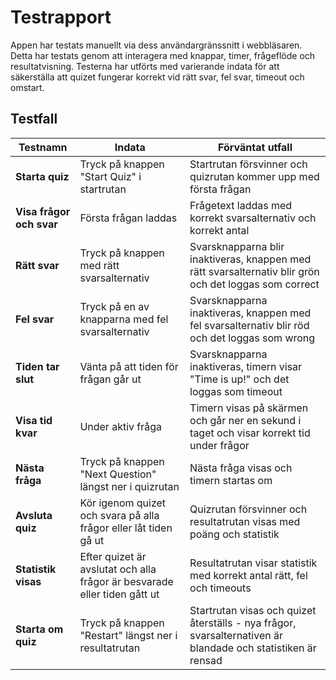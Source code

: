 # Testrapport

Appen har testats manuellt via dess användargränssnitt i webbläsaren. Detta har testats genom att interagera med knappar, timer, frågeflöde och resultatvisning. Testerna har utförts med varierande indata för att säkerställa att quizet fungerar korrekt vid rätt svar, fel svar, timeout och omstart.

## Testfall

| Testnamn | Indata | Förväntat utfall |
|----------|--------|------------------|
| **Starta quiz** | Tryck på knappen "Start Quiz" i startrutan | Startrutan försvinner och quizrutan kommer upp med första frågan |
| **Visa frågor och svar** | Första frågan laddas | Frågetext laddas med korrekt svarsalternativ och korrekt antal |
| **Rätt svar** | Tryck på knappen med rätt svarsalternativ | Svarsknapparna blir inaktiveras, knappen med rätt svarsalternativ blir grön och det loggas som correct |
| **Fel svar** | Tryck på en av knapparna med fel svarsalternativ | Svarsknapparna inaktiveras, knappen med fel svarsalternativ blir röd och det loggas som wrong |
| **Tiden tar slut** | Vänta på att tiden för frågan går ut | Svarsknapparna inaktiveras, timern visar "Time is up!" och det loggas som timeout |
| **Visa tid kvar** | Under aktiv fråga | Timern visas på skärmen och går ner en sekund i taget och visar korrekt tid under frågor |
| **Nästa fråga** | Tryck på knappen "Next Question" längst ner i quizrutan | Nästa fråga visas och timern startas om |
| **Avsluta quiz** | Kör igenom quizet och svara på alla frågor eller låt tiden gå ut | Quizrutan försvinner och resultatrutan visas med poäng och statistik |
| **Statistik visas** | Efter quizet är avslutat och alla frågor är besvarade eller tiden gått ut | Resultatrutan visar statistik med korrekt antal rätt, fel och timeouts |
| **Starta om quiz** | Tryck på knappen "Restart" längst ner i resultatrutan | Startrutan visas och quizet återställs - nya frågor, svarsalternativen är blandade och statistiken är rensad |